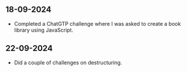##  18-09-2024
  * Completed a ChatGTP challenge where I was asked to create a book library using JavaScript.
  
## 22-09-2024
  * Did a couple of challenges on destructuring.